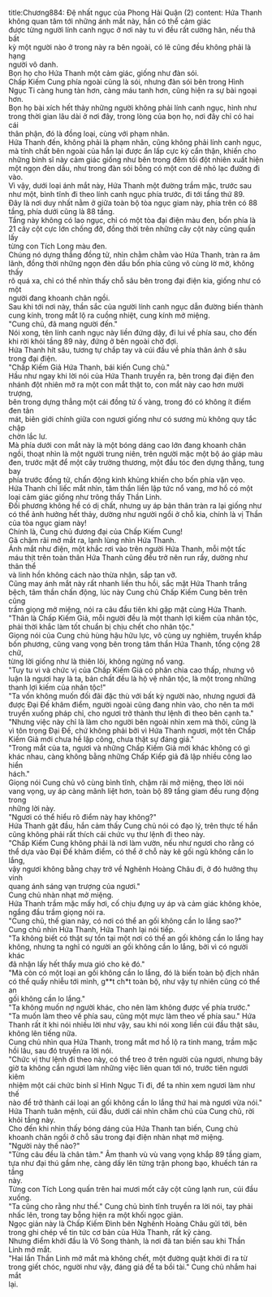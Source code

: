title:Chương884: Đệ nhất ngục của Phong Hải Quận (2)
content:
Hứa Thanh không quan tâm tới những ánh mắt này, hắn có thể cảm giác<br>được từng người lính canh ngục ở nơi này tu vi đều rất cường hãn, nếu thả bất<br>kỳ một người nào ở trong này ra bên ngoài, có lẽ cũng đều không phải là hạng<br>người vô danh.<br>Bọn họ cho Hứa Thanh một cảm giác, giống như đàn sói.<br>Chấp Kiếm Cung phía ngoài cũng là sói, nhưng đàn sói bên trong Hình<br>Ngục Ti càng hung tàn hơn, càng máu tanh hơn, cũng hiện ra sự bài ngoại hơn.<br>Bọn họ bài xích hết thảy những người không phải lính canh ngục, hình như<br>trong thời gian lâu dài ở nơi đây, trong lòng của bọn họ, nơi đây chỉ có hai cái<br>thân phận, đó là đồng loại, cùng với phạm nhân.<br>Hứa Thanh đến, không phải là phạm nhân, cũng không phải lính canh ngục,<br>mà tính chất bên ngoài của hắn lại được ẩn lấp cực kỳ cẩn thận, khiến cho<br>những binh sĩ này cảm giác giống như bên trong đêm tối đột nhiên xuất hiện<br>một ngọn đèn dầu, như trong đàn sói bỗng có một con dê nhỏ lạc đường đi vào.<br>Vì vậy, dưới loại ánh mắt này, Hứa Thanh một đường trầm mặc, trước sau<br>như một, bình tĩnh đi theo lính canh ngục phía trước, đi tới tầng thứ 89.<br>Đây là nơi duy nhất nằm ở giữa toàn bộ tòa ngục giam này, phía trên có 88<br>tầng, phía dưới cũng là 88 tầng.<br>Tầng này không có lao ngục, chỉ có một tòa đại điện màu đen, bốn phía là<br>21 cây cột cực lớn chống đỡ, đồng thời trên những cây cột này cũng quấn lấy<br>từng con Tích Long màu đen.<br>Chúng nó dựng thẳng đồng tử, nhìn chằm chằm vào Hứa Thanh, tràn ra âm<br>lãnh, đồng thời những ngọn đèn dầu bốn phía cũng vô cùng lờ mờ, không thấy<br>rõ quá xa, chỉ có thể nhìn thấy chỗ sâu bên trong đại điện kia, giống như có một<br>người đang khoanh chân ngồi.<br>Sau khi tới nơi này, thần sắc của người lính canh ngục dẫn đường biến thành<br>cung kính, trong mắt lộ ra cuồng nhiệt, cung kính mở miệng.<br>"Cung chủ, đã mang người đến."<br>Nói xong, tên lính canh ngục này liền đứng dậy, đi lui về phía sau, cho đến<br>khi rời khỏi tầng 89 này, đứng ở bên ngoài chờ đợi.<br>Hứa Thanh hít sâu, tương tự chắp tay và cúi đầu về phía thân ảnh ở sâu<br>trong đại điện.<br>"Chấp Kiếm Giả Hứa Thanh, bái kiến Cung chủ."<br>Hầu như ngay khi lời nói của Hứa Thanh truyền ra, bên trong đại điện đen<br>nhánh đột nhiên mở ra một con mắt thật to, con mắt này cao hơn mười trượng,<br>bên trong dựng thẳng một cái đồng tử ố vàng, trong đó có không ít điểm đen tản<br>mát, biên giới chính giữa con ngươi giống như có sương mù không quy tắc chập<br>chờn lắc lư.<br>Mà phía dưới con mắt này là một bóng dáng cao lớn đang khoanh chân<br>ngồi, thoạt nhìn là một người trung niên, trên người mặc một bộ áo giáp màu<br>đen, trước mặt để một cây trường thương, một đầu tóc đen dựng thẳng, tung bay<br>phía trước đồng tử, chấn động kinh khủng khiến cho bốn phía vặn vẹo.<br>Hứa Thanh chỉ liếc mắt nhìn, tâm thần liền lập tức nổ vang, mơ hồ có một<br>loại cảm giác giống như trông thấy Thần Linh.<br>Đối phương không hề có dị chất, nhưng uy áp bản thân tràn ra lại giống như<br>có thể ảnh hưởng hết thảy, dường như người ngồi ở chỗ kia, chính là vị Thần<br>của tòa ngục giam này!<br>Chính là, Cung chủ đương đại của Chấp Kiếm Cung!<br>Gã chậm rãi mở mắt ra, lạnh lùng nhìn Hứa Thanh.<br>Ánh mắt như điện, một khắc rơi vào trên người Hứa Thanh, mỗi một tấc<br>máu thịt trên toàn thân Hứa Thanh cũng đều trở nên run rẩy, dường như thân thể<br>và linh hồn không cách nào thừa nhận, sắp tan vỡ.<br>Cũng may ánh mắt này rất nhanh liền thu hồi, sắc mặt Hứa Thanh trắng<br>bệch, tâm thần chấn động, lúc này Cung chủ Chấp Kiếm Cung bên trên cũng<br>trầm giọng mở miệng, nói ra câu đầu tiên khi gặp mặt cùng Hứa Thanh.<br>"Thân là Chấp Kiếm Giả, mỗi người đều là một thanh lợi kiếm của nhân tộc,<br>phải thời khắc làm tốt chuẩn bị chịu chết cho nhân tộc."<br>Giọng nói của Cung chủ hùng hậu hữu lực, vô cùng uy nghiêm, truyền khắp<br>bốn phương, cũng vang vọng bên trong tâm thần Hứa Thanh, tổng cộng 28 chữ,<br>từng lời giống như là thiên lôi, không ngừng nổ vang.<br>"Tuy tu vi và chức vị của Chấp Kiếm Giả có phân chia cao thấp, nhưng vô<br>luận là ngươi hay là ta, bản chất đều là hộ vệ nhân tộc, là một trong những<br>thanh lợi kiếm của nhân tộc!"<br>"Ta vốn không muốn đối đãi đặc thù với bất kỳ người nào, nhưng ngươi đã<br>được Đại Đế khâm điểm, người ngoài cũng đang nhìn vào, cho nên ta mới<br>truyền xuống pháp chỉ, cho ngươi trở thành thư lệnh đi theo bên cạnh ta."<br>"Nhưng việc này chỉ là làm cho người bên ngoài nhìn xem mà thôi, cũng là<br>vì tôn trọng Đại Đế, chứ không phải bởi vì Hứa Thanh ngươi, một tên Chấp<br>Kiếm Giả mới chưa hề lập công, chưa thật sự đáng giá."<br>"Trong mắt của ta, ngươi và những Chấp Kiếm Giả mới khác không có gì<br>khác nhau, càng không bằng những Chấp Kiếp giả đã lập nhiều công lao hiển<br>hách."<br>Giọng nói Cung chủ vô cùng bình tĩnh, chậm rãi mở miệng, theo lời nói<br>vang vọng, uy áp càng mãnh liệt hơn, toàn bộ 89 tầng giam đều rung động trong<br>những lời này.<br>"Ngươi có thể hiểu rõ điểm này hay không?"<br>Hứa Thanh gật đầu, hắn cảm thấy Cung chủ nói có đạo lý, trên thực tế hắn<br>cũng không phải rất thích cái chức vụ thư lệnh đi theo này.<br>"Chấp Kiếm Cung không phải là nơi làm vườn, nếu như ngươi cho rằng có<br>thể dựa vào Đại Đế khâm điểm, có thể ở chỗ này kê gối ngủ không cần lo lắng,<br>vậy ngươi không bằng chạy trở về Nghênh Hoàng Châu đi, ở đó hưởng thụ vinh<br>quang ánh sáng vạn trượng của ngươi."<br>Cung chủ nhàn nhạt mở miệng.<br>Hứa Thanh trầm mặc mấy hơi, cố chịu đựng uy áp và cảm giác không khỏe,<br>ngẩng đầu trầm giọng nói ra.<br>"Cung chủ, thế gian này, có nơi có thể an gối không cần lo lắng sao?"<br>Cung chủ nhìn Hứa Thanh, Hứa Thanh lại nói tiếp.<br>"Ta không biết có thật sự tồn tại một nơi có thể an gối không cần lo lắng hay<br>không, nhưng ta nghĩ có người an gối không cần lo lắng, bởi vì có người khác<br>đã nhận lấy hết thẩy mưa gió cho kẻ đó."<br>"Mà còn có một loại an gối không cần lo lắng, đó là biến toàn bộ địch nhân<br>có thể quấy nhiễu tới mình, g**t ch*t toàn bộ, như vậy tự nhiên cũng có thể an<br>gối không cần lo lắng."<br>"Ta không muốn nợ người khác, cho nên làm không được vế phía trước."<br>"Ta muốn làm theo vế phía sau, cũng một mực làm theo vế phía sau." Hứa<br>Thanh rất ít khi nói nhiều lời như vậy, sau khi nói xong liền cúi đầu thật sâu,<br>không lên tiếng nữa.<br>Cung chủ nhìn qua Hứa Thanh, trong mắt mơ hồ lộ ra tinh mang, trầm mặc<br>hồi lâu, sau đó truyền ra lời nói.<br>"Chức vị thư lệnh đi theo này, có thể treo ở trên người của ngươi, nhưng bây<br>giờ ta không cần ngươi làm những việc liên quan tới nó, trước tiên ngươi kiêm<br>nhiệm một cái chức binh sĩ Hình Ngục Ti đi, để ta nhìn xem ngươi làm như thế<br>nào để trở thành cái loại an gối không cần lo lắng thứ hai mà ngươi vừa nói."<br>Hứa Thanh tuân mệnh, cúi đầu, dưới cái nhìn chăm chú của Cung chủ, rời<br>khỏi tầng này.<br>Cho đến khi nhìn thấy bóng dáng của Hứa Thanh tan biến, Cung chủ<br>khoanh chân ngồi ở chỗ sâu trong đại điện nhàn nhạt mở miệng.<br>"Người này thế nào?"<br>"Từng câu đều là chân tâm." Âm thanh vù vù vang vọng khắp 89 tầng giam,<br>tựa như đại thú gầm nhẹ, càng dấy lên từng trận phong bạo, khuếch tán ra tầng<br>này.<br>Từng con Tích Long quấn trên hai mươi mốt cây cột cũng lạnh run, cúi đầu<br>xuống.<br>"Ta cũng cho rằng như thế." Cung chủ bình tĩnh truyền ra lời nói, tay phải<br>nhấc lên, trong tay bỗng hiện ra một khối ngọc giản.<br>Ngọc giản này là Chấp Kiếm Đình bên Nghênh Hoàng Châu gửi tới, bên<br>trong ghi chép về tin tức cơ bản của Hứa Thanh, rất kỹ càng.<br>Nhưng điểm khởi đầu là Vô Song thành, là nơi đã tan biến sau khi Thần<br>Linh mở mắt.<br>"Hai lần Thần Linh mở mắt mà không chết, một đường quật khởi đi ra từ<br>trong giết chóc, người như vậy, đáng giá để ta bồi tài." Cung chủ nhắm hai mắt<br>lại.